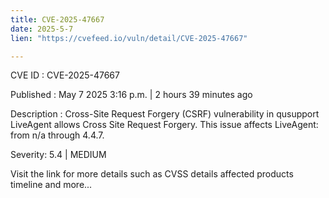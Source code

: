 ```yaml
---
title: CVE-2025-47667
date: 2025-5-7
lien: "https://cvefeed.io/vuln/detail/CVE-2025-47667"

---
```


CVE ID : CVE-2025-47667

Published :  May 7
2025
3:16 p.m. | 2 hours
39 minutes ago

Description : Cross-Site Request Forgery (CSRF) vulnerability in qusupport LiveAgent allows Cross Site Request Forgery. This issue affects LiveAgent: from n/a through 4.4.7.

Severity: 5.4 | MEDIUM

Visit the link for more details
such as CVSS details
affected products
timeline
and more...

